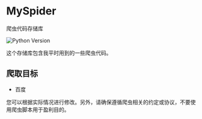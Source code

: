 # MySpider
爬虫代码存储库

![Python Version](https://img.shields.io/badge/python-3.10-blue.svg)

这个存储库包含我平时用到的一些爬虫代码。


## 爬取目标
- 百度


您可以根据实际情况进行修改。另外，请确保遵循爬虫相关的约定或协议，不要使用爬虫脚本用于盈利目的。
